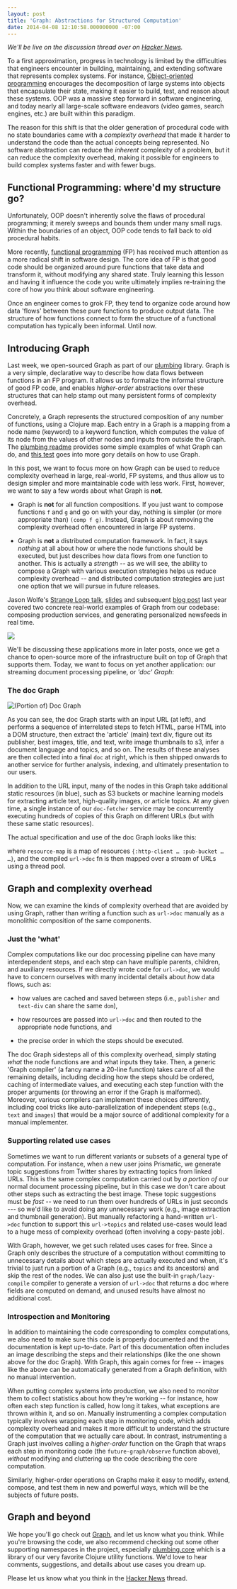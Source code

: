 ```yaml
---
layout: post
title: 'Graph: Abstractions for Structured Computation'
date: 2014-04-08 12:10:58.000000000 -07:00
---
```

*We'll be live on the discussion thread over on [Hacker News](http://news.ycombinator.com/item?id=5183236).*    

To a first approximation, progress in technology is limited by the difficulties that engineers encounter in building, maintaining, and extending software that represents complex systems.  For instance, [Object-oriented programming](http://en.wikipedia.org/wiki/Object-oriented_programming) encourages the decomposition of large systems into objects that encapsulate their state, making it easier to build, test, and reason about these systems.  OOP was a massive step forward in software engineering, and today nearly all large-scale software endeavors (video games, search engines, etc.) are built within this paradigm.  

The reason for this shift is that the older generation of procedural code with no state boundaries came with a *complexity overhead* that made it harder to understand the code than the actual concepts being represented.  No software abstraction can reduce the *inherent* complexity of a problem, but it can reduce the complexity overhead, making it possible for engineers to build complex systems faster and with fewer bugs.

Functional Programming: where'd my structure go?
---

Unfortunately, OOP doesn't inherently solve the flaws of procedural programming; it merely sweeps and bounds them under many small rugs.  Within the boundaries of an object, OOP code tends to fall back to old procedural habits. 

More recently, [functional programming](http://en.wikipedia.org/wiki/Functional_programming) (FP) has received much attention as a more radical shift in software design. The core idea of FP is that good code should be organized around pure functions that take data and transform it, without modifying any shared state.  Truly learning this lesson and having it influence the code you write ultimately implies re-training the core of how you think about software engineering.  

Once an engineer comes to grok FP,  they tend to organize code around how data 'flows' between these pure functions to produce output data.  The structure of how functions connect to form the structure of a functional computation has typically been informal. Until now.

Introducing Graph
---

Last week, we open-sourced Graph as part of our [plumbing](https://github.com/Prismatic/plumbing) library. Graph is a very simple, declarative way to describe how data flows between functions in an FP program.  It allows us to formalize the informal structure of good FP code, and enables *higher-order* abstractions over these structures that can help stamp out many persistent forms of complexity overhead.

Concretely, a Graph represents the structured composition of any number of functions, using a Clojure map.  Each entry in a Graph is a mapping from a node name (keyword) to a keyword function, which computes the value of its node from the values of other nodes and inputs from outside the Graph.  The [plumbing readme](https://github.com/Prismatic/plumbing) provides some simple examples of what Graph can do, and [this test](https://github.com/Prismatic/plumbing/blob/master/test/plumbing/graph_examples_test.clj) goes into more gory details on how to use Graph.

In this post, we want to focus more on how Graph can be used to reduce complexity overhead in large, real-world, FP systems, and thus allow us to design simpler and more maintainable code with less work.  First, however, we want to say a few words about what Graph is **not**.  

 - Graph is **not** for all function compositions.  If you just want to compose functions `f` and `g` and go on with your day, nothing is simpler (or more appropriate than) `(comp f g)`.  Instead, Graph is about removing the complexity overhead often encountered in large FP systems.

 - Graph is **not** a distributed computation framework.  In fact, it says *nothing* at all about how or where the node functions should be executed, but just describes how data flows from one function to another.  This is actually a *strength* -- as we will see, the ability to compose a Graph with various execution strategies helps us reduce complexity overhead -- and distributed computation strategies are just one option that we will pursue in future releases.

Jason Wolfe's [Strange Loop talk](http://www.infoq.com/presentations/Graph-Clojure-Prismatic), [slides](https://github.com/strangeloop/strangeloop2012/blob/master/slides/sessions/Wolfe-Graph.pdf?raw=true) and subsequent [blog post](http://blog.getprismatic.com/blog/2012/10/1/prismatics-graph-at-strange-loop) last year covered two concrete real-world examples of Graph from our codebase: composing production services, and generating personalized newsfeeds in real time.

![]({{site.baseurl}}/content/images/2014/10/graph_ugly_graphs-1.png)



<!--![API Service and feed builder graphs](http://prismatic.squarespace.com/storage/graph_ugly_graphs.png)

-->

We'll be discussing these applications more in later posts, once we get a chance to open-source more of the infrastructure built on top of Graph that supports them.  Today, we want to focus on yet another application: our streaming document processing pipeline, or *'doc' Graph*:

### The doc Graph

<img src="https://raw.github.com/wiki/prismatic/plumbing/images/doc_graph.png" alt="(Portion of) Doc Graph" style="display:block; margin-left:auto; margin-right: auto;">

<!--![(Portion of) Doc Graph](https://raw.github.com/wiki/prismatic/plumbing/images/doc_graph.png)-->

As you can see, the doc Graph starts with an input URL (at left), and performs a sequence of interrelated steps to fetch HTML, parse HTML into a DOM structure, then extract the 'article' (main) text div, figure out its publisher, best images, title, and text, write image thumbnails to s3, infer a document language and topics, and so on.  The results of these analyses are then collected into a final `doc` at right, which is then shipped onwards to another service for further analysis, indexing, and ultimately presentation to our users.

In addition to the URL input, many of the nodes in this Graph take additional static resources (in blue), such as S3 buckets or machine learning models for extracting article text, high-quality images, or article topics.  At any given time, a single instance of our `doc-fetcher` service may be concurrently executing hundreds of copies of this Graph on different URLs (but with these same static resources).

The actual specification and use of the doc Graph looks like this:

<script src="https://gist.github.com/34f958c95e1f3e8d1443.js"></script>

where `resource-map` is a map of resources `{:http-client … :pub-bucket … …}`, and the compiled `url->doc` fn is then mapped over a stream of URLs using a thread pool.  

Graph and complexity overhead
---

Now, we can examine the kinds of complexity overhead that are avoided by using Graph, rather than writing a function such as `url->doc` manually as a monolithic composition of the same components.

### Just the 'what' 

Complex computations like our doc processing pipeline can have many interdependent steps, and each step can have multiple parents, children, and auxiliary resources.  If we directly wrote code for `url->doc`, we would have to concern ourselves with many incidental details about *how* data flows, such as:

 - how values are cached and saved between steps (i.e., `publisher` and `text-div` can share the same `dom`),

 - how resources are passed into `url->doc` and then routed to the appropriate node functions, and

 - the precise order in which the steps should be executed.

The doc Graph sidesteps all of this complexity overhead, simply stating *what* the node functions are and what inputs they take.  Then, a generic 'Graph compiler' (a fancy name a 20-line function) takes care of all the remaining details, including deciding how the steps should be ordered, caching of intermediate values, and executing each step function with the proper arguments (or throwing an error if the Graph is malformed).   Moreover, various compilers can implement these choices differently, including cool tricks like auto-parallelization of independent steps (e.g., `text` and `images`) that would be a major source of additional complexity for a manual implementer.

### Supporting related use cases

Sometimes we want to run different variants or subsets of a general type of computation.  For instance, when a new user joins Prismatic, we generate topic suggestions from Twitter shares by extracting topics from linked URLs.  This is the same complex computation carried out by *a portion of* our normal document processing pipeline, but in this case we don't care about other steps such as extracting the best image.   These topic suggestions must be *fast* -- we need to run them over hundreds of URLs in just seconds --- so we'd like to avoid doing any unnecessary work (e.g., image extraction and thumbnail generation).  But manually refactoring a hand-written `url->doc` function to support this `url->topics` and related use-cases would lead to a huge mess of complexity overhead (often involving a copy-paste job).  

With Graph, however, we get such related uses cases for free.  Since a Graph only describes the structure of a computation without committing to unnecessary details about which steps are actually executed and when, it's trivial to just run a portion of a Graph (e.g., `topics` and its ancestors) and skip the rest of the nodes.  We can also just use the built-in `graph/lazy-compile` compiler to generate a version of `url->doc` that returns a doc where fields are computed on demand, and unused results have almost no additional cost.  

### Introspection and Monitoring

In addition to maintaining the code corresponding to complex computations, we also need to make sure this code is properly documented and the documentation is kept up-to-date.  Part of this documentation often includes an image describing the steps and their relationships (like the one shown above for the doc Graph).  With Graph, this again comes for free -- images like the above can be automatically generated from a Graph definition, with no manual intervention.

When putting complex systems into production, we also need to monitor them to collect statistics about how they're working -- for instance, how often each step function is called, how long it takes, what exceptions are thrown within it, and so on.  Manually instrumenting a complex computation typically involves wrapping each step in monitoring code, which adds complexity overhead and makes it more difficult to understand the structure of the computation that we actually care about.  In contrast, instrumenting a Graph just involves calling a *higher-order* function on the Graph that wraps each step in monitoring code (the `future-graph/observe` function above), *without* modifying and cluttering up the code describing the core computation.

Similarly, higher-order operations on Graphs make it easy to modify, extend, compose, and test them in new and powerful ways, which will be the subjects of future posts.

Graph and beyond
---

We hope you'll go check out [Graph](https://github.com/Prismatic/plumbing), and let us know what you think.  While you're browsing the code, we also recommend checking out some other supporting namespaces in the project, especially [plumbing.core](https://github.com/Prismatic/plumbing/blob/master/src/plumbing/core.clj) which is a library of our very favorite Clojure utility functions.  We'd love to hear comments, suggestions, and details about use cases you dream up.

Please let us know what you think in the [Hacker News](http://news.ycombinator.com/item?id=5183236) thread.    


